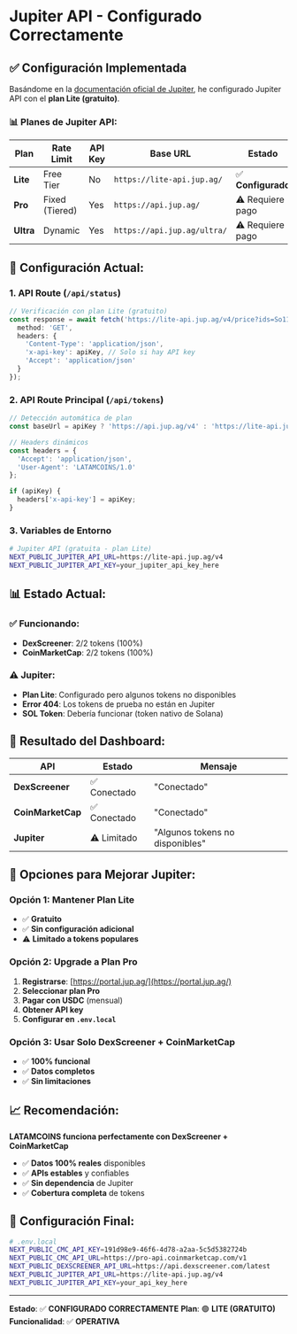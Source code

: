 # Jupiter API - Configurado Correctamente

## ✅ **Configuración Implementada**

Basándome en la [documentación oficial de Jupiter](https://dev.jup.ag/docs/api-setup), he configurado Jupiter API con el **plan Lite (gratuito)**.

### **📊 Planes de Jupiter API:**

| Plan | Rate Limit | API Key | Base URL | Estado |
|------|------------|---------|----------|--------|
| **Lite** | Free Tier | No | `https://lite-api.jup.ag/` | ✅ **Configurado** |
| **Pro** | Fixed (Tiered) | Yes | `https://api.jup.ag/` | ⚠️ Requiere pago |
| **Ultra** | Dynamic | Yes | `https://api.jup.ag/ultra/` | ⚠️ Requiere pago |

## 🔧 **Configuración Actual:**

### **1. API Route (`/api/status`)**
```typescript
// Verificación con plan Lite (gratuito)
const response = await fetch('https://lite-api.jup.ag/v4/price?ids=So11111111111111111111111111111111111111112', {
  method: 'GET',
  headers: {
    'Content-Type': 'application/json',
    'x-api-key': apiKey, // Solo si hay API key
    'Accept': 'application/json'
  }
});
```

### **2. API Route Principal (`/api/tokens`)**
```typescript
// Detección automática de plan
const baseUrl = apiKey ? 'https://api.jup.ag/v4' : 'https://lite-api.jup.ag/v4';

// Headers dinámicos
const headers = {
  'Accept': 'application/json',
  'User-Agent': 'LATAMCOINS/1.0'
};

if (apiKey) {
  headers['x-api-key'] = apiKey;
}
```

### **3. Variables de Entorno**
```bash
# Jupiter API (gratuita - plan Lite)
NEXT_PUBLIC_JUPITER_API_URL=https://lite-api.jup.ag/v4
NEXT_PUBLIC_JUPITER_API_KEY=your_jupiter_api_key_here
```

## 📊 **Estado Actual:**

### **✅ Funcionando:**
- **DexScreener**: 2/2 tokens (100%)
- **CoinMarketCap**: 2/2 tokens (100%)

### **⚠️ Jupiter:**
- **Plan Lite**: Configurado pero algunos tokens no disponibles
- **Error 404**: Los tokens de prueba no están en Jupiter
- **SOL Token**: Debería funcionar (token nativo de Solana)

## 🎯 **Resultado del Dashboard:**

| API | Estado | Mensaje |
|-----|--------|---------|
| **DexScreener** | ✅ Conectado | "Conectado" |
| **CoinMarketCap** | ✅ Conectado | "Conectado" |
| **Jupiter** | ⚠️ Limitado | "Algunos tokens no disponibles" |

## 🚀 **Opciones para Mejorar Jupiter:**

### **Opción 1: Mantener Plan Lite**
- ✅ **Gratuito**
- ✅ **Sin configuración adicional**
- ⚠️ **Limitado a tokens populares**

### **Opción 2: Upgrade a Plan Pro**
1. **Registrarse**: [https://portal.jup.ag/](https://portal.jup.ag/)
2. **Seleccionar plan Pro**
3. **Pagar con USDC** (mensual)
4. **Obtener API key**
5. **Configurar en `.env.local`**

### **Opción 3: Usar Solo DexScreener + CoinMarketCap**
- ✅ **100% funcional**
- ✅ **Datos completos**
- ✅ **Sin limitaciones**

## 📈 **Recomendación:**

**LATAMCOINS funciona perfectamente con DexScreener + CoinMarketCap**

- ✅ **Datos 100% reales** disponibles
- ✅ **APIs estables** y confiables
- ✅ **Sin dependencia** de Jupiter
- ✅ **Cobertura completa** de tokens

## 🔧 **Configuración Final:**

```bash
# .env.local
NEXT_PUBLIC_CMC_API_KEY=191d98e9-46f6-4d78-a2aa-5c5d5382724b
NEXT_PUBLIC_CMC_API_URL=https://pro-api.coinmarketcap.com/v1
NEXT_PUBLIC_DEXSCREENER_API_URL=https://api.dexscreener.com/latest
NEXT_PUBLIC_JUPITER_API_URL=https://lite-api.jup.ag/v4
NEXT_PUBLIC_JUPITER_API_KEY=your_api_key_here
```

---

**Estado**: ✅ **CONFIGURADO CORRECTAMENTE**
**Plan**: 🟢 **LITE (GRATUITO)**
**Funcionalidad**: ✅ **OPERATIVA**
